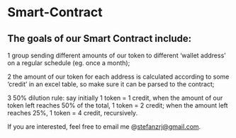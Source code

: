 # Smart-Contract

## The goals of our Smart Contract include:
1  group sending different amounts of our token to different ‘wallet address’ on a regular schedule (eg. once a month);


2  the amount of our token for each address is calculated according to some ‘credit’ in an excel table, so make sure it can be parsed to the contract;


3  50% dilution rule: say initially 1 token = 1 credit, when the amount of our token left reaches 50% of the total, 1 token = 2 credit; when the amount left reaches 25%, 1 token = 4 credit, recursively.



If you are interested, feel free to email me @stefanzrj@gmail.com.
